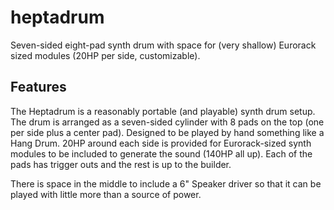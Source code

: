 # heptadrum

Seven-sided eight-pad synth drum with space for (very shallow) Eurorack sized modules (20HP per side, customizable).

## Features

The Heptadrum is a reasonably portable (and playable) synth drum setup. The drum is arranged as a seven-sided cylinder with 8 pads on the top (one per side plus a center pad). Designed to be played by hand something like a Hang Drum. 20HP around each side is provided for Eurorack-sized synth modules to be included to generate the sound (140HP all up). Each of the pads has trigger outs and the rest is up to the builder.

There is space in the middle to include a 6" Speaker driver so that it can be played with little more than a source of power.
